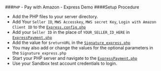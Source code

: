 ###`PHP` - Pay with Amazon - Express Demo
####Setup Procedure
* Add the PHP files to your server directory.
* Add Your `Seller ID`, `MWS Accesskey`, `MWS secret Key`, `Login with Amazon Client ID` to the [`Express.config.php`](https://github.com/amzn/pay-with-amazon-express-demo/tree/master/php/Express.config.php)
* Add your `Seller ID` in the place of `YOUR_SELLER_ID_HERE` in [`ExpressPayment.php`](https://github.com/amzn/pay-with-amazon-express-demo/blob/master/php/ExpressPayment.php)
* Add the value for `$returnURL` in the [`Signature_express.php`](https://github.com/amzn/pay-with-amazon-express-demo/tree/master/php/Signature_express.php)
* You may also add or change the values for the optional parameters in the `Signature_express.php`
* Start your PHP server and navigate to the [`ExpressPayment.php`](https://github.com/amzn/pay-with-amazon-express-demo/tree/master/php/ExpressPayment.php)
* Use your Sandbox test account credentials to login.

